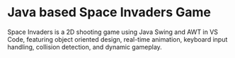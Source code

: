# Java based Space Invaders Game
Space Invaders is a 2D shooting game using Java Swing and AWT in VS Code, featuring object
oriented design, real-time animation, keyboard input handling, collision detection, and 
dynamic gameplay. 
